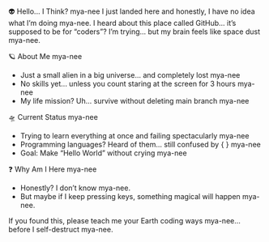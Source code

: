 👽 Hello... I Think? mya-nee
I just landed here and honestly, I have no idea what I’m doing mya-nee.
I heard about this place called GitHub... it’s supposed to be for “coders”? I’m trying... but my brain feels like space dust mya-nee.

🪐 About Me mya-nee
   - Just a small alien in a big universe... and completely lost mya-nee
   - No skills yet... unless you count staring at the screen for 3 hours mya-nee
   - My life mission? Uh... survive without deleting main branch mya-nee

🛸 Current Status mya-nee
   - Trying to learn everything at once and failing spectacularly mya-nee
   - Programming languages? Heard of them... still confused by { } mya-nee
   - Goal: Make “Hello World” without crying mya-nee

❓ Why Am I Here mya-nee
   - Honestly? I don’t know mya-nee.
   - But maybe if I keep pressing keys, something magical will happen mya-nee.

If you found this, please teach me your Earth coding ways mya-nee... before I self-destruct mya-nee.

